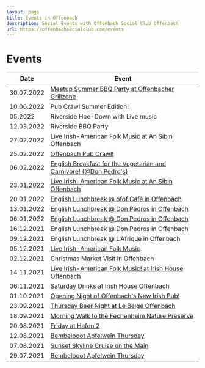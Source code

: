 ```yaml
---
layout: page
title: Events in Offenbach
description: Social Events with Offenbach Social Club Offenbach
url: https://offenbachsocialclub.com/events
---
```


# Events

| Date       | Event                                                                                                |
| ---------- | ---------------------------------------------------------------------------------------------------- |
| 30.07.2022 | [Meetup Summer BBQ Party at Offenbacher Grillzone](https://offenbachsocialclub.com/events_summerbbq)                |
| 10.06.2022 | Pub Crawl Summer Edition!              |
| 05.2022 | Riverside Hoe-Down with Live music                   |
| 12.03.2022 | Riverside BBQ Party                    |
| 27.02.2022 | Live Irish-American Folk Music at An Sibin Offenbach                    |
| 25.02.2022 | [Offenbach Pub Crawl!](/events_pubcrawl_feb_2022)                     |
| 06.02.2022 | [English Breakfast for the Vegetarian and Carnivore! (@Don Pedro's)](https://offenbachsocialclub.com/events_english_breakfast)                     |
| 23.01.2022 | [Live Irish-American Folk Music at An Sibin Offenbach](https://offenbachsocialclub.com/events_livemusic_2022-01-23)                     |
| 20.01.2022 | [English Lunchbreak @ ofof Café in Offenbach](https://offenbachsocialclub.com/events_lunchbreak_2022-01-20)                                                       |
| 13.01.2022 | [English Lunchbreak @ Don Pedros in Offenbach](https://offenbachsocialclub.com/events_lunchbreak_2022-01-13)                                                       |
| 06.01.2022 | [English Lunchbreak @ Don Pedros in Offenbach](https://offenbachsocialclub.com/events_lunchbreak_2022-01-06)  |      
| 16.12.2021 | English Lunchbreak @ Don Pedros in Offenbach                                                         |
| 09.12.2021 | English Lunchbreak  @ L'Afrique in Offenbach                                                         |
| 05.12.2021 | [Live Irish-American Folk Music](https://www.meetup.com/main-wine/events/282141280)                  |
| 02.12.2021 | Christmas Market Visit in Offenbach                                                                  |
| 14.11.2021 | [Live Irish-American Folk Music! at Irish House Offenbach](https://www.meetup.com/de-DE/main-wine/events/281917680)                                                        |
| 06.11.2021 | [Saturday Drinks at Irish House Offenbach](https://www.meetup.com/de-DE/main-wine/events/281908123/)                                                         |
| 01.10.2021 | [Opening Night of Offenbach's New Irish Pub!](https://www.meetup.com/main-wine/events/281086687/)                                                         |
| 23.09.2021 | [Thursday Beer Night at Le Belge Offenbach](https://www.meetup.com/main-wine/events/280890746/)      |
| 18.09.2021 | [Morning Walk to the Fechenheim Nature Preserve](https://www.meetup.com/main-wine/events/280787517/) |
| 20.08.2021 | [Friday at Hafen 2](https://www.meetup.com/main-wine/events/280152128/)                              |
| 12.08.2021 | [Bembelboot Apfelwein Thursday](https://www.meetup.com/main-wine/events/280014611/)                  |
| 07.08.2021 | [Sunset Skyline Cruise on the Main](https://www.meetup.com/main-wine/events/279887281/)              |
| 29.07.2021 | [Bembelboot Apfelwein Thursday](https://www.meetup.com/main-wine/events/279550226/)                  |

